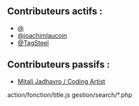 ## Contributeurs actifs :

- [@](https://gitlab.com/MythUp3)
- [@joachimlaucoin](https://gitlab.com/joacksleloupgit)
- [@TagSteel](https://gitlab.com/TagSteel)

## Contributeurs passifs :

- [Mitali Jadhavro  / Coding Artist](https://codingartistweb.com/)

action/fonction/title.js 
gestion/search/*.php 

